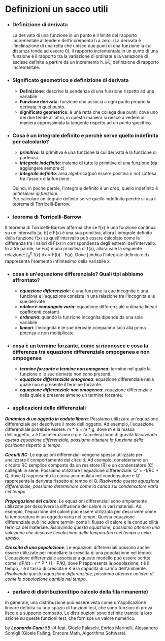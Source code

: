 # Definizioni un sacco utili

- ### Definizione di derivata
    La derivata di una funzione in un punto è il limite del rapporto incrementale al tendere dell'incremento h a zero.
  (La derivata è l'inclinazione di una retta che unisce due punti di una funzione la cui distanza tende ad eseere 0). Il rapporto incrementale in un punto di una funzione è il rapporto tra la variazione di ordinate e la variazione di ascisse definite a partire da un incremento h.
  ![](https://www.youmath.it/images/joomlatex/1/f/1fcb6fb2f19416aa146a9fe0c653b8e6.gif); definizione di rapporto incrementale.

- ### Significato geometrico e definizione di derivata
    - **Definizione**: descrive la pendenza di una funzione rispetto ad una variabile
    - **Funzione derivata**:  funzione che associa a ogni punto proprio la derivata in quel punto.
    - **significato geometrico**: è una retta che collega due punti, dove uno dei due tende all'altro, in questa maniera si riesce a vedere in maniera approssimata la tangente rispetto ad un punto specifico.

- ### Cosa è un integrale definito e perchè serve quello indefinita per calcolarlo?
    - ***primitiva***: la primitiva è una funzione la cui derivata è la funzione di partenza
    - ***integrale indefinito***: insieme di tutte le primitive di una funzione (da aggiungere sempre c) 
    - ***integrale definito***: area algebrica(può essere positiva o no) sottesa tra l'asse x e la funzione
    
    Quindi, in poche parole, l'integrale definito è un *area*, quello indefinito è *un'insieme di funzioni*.<br>
    Per calcolare un itegrale definito serve quello indefinito perchè si usa il teorema di Torricelli-Barrow.

- ### teorema di Torricelli-Barrow
Il teorema di Torricelli-Barrow afferma che se f(x) è una funzione continua su un intervallo [a, b] e F(x) è una sua primitiva, allora l'integrale definito della funzione f(x) su quell'intervallo può essere calcolato come la differenza tra i valori di F(x) in corrispondenza degli estremi dell'intervallo. In altre parole, se F(x) è una primitiva di f(x), allora vale la seguente relazione:  $\int_{a}^{b}$ f(x) dx = F(b) - F(a). Dove $\int_{}^{}$ indica l'integrale definito e dx rappresenta l'elemento infinitesimo della variabile x.

- ### cosa è un'equazione differenziale? Quali tipi abbiamo affrontato?
    - ***equazione differenziale***: è una funzione la cue incognita è una funzione e l'equazione consiste in una ralazione tra l'incognita e le sue derivate 
    - ***edolcc e compagnia varia***: equadione differenziale ordinaria lineari coefficenti costanti
    - ***ordinaria***: quando la funzione incognita dipende da una sola variabile
    - ***lineari***: l'incognita e le sue derivate compaiono solo alla prima potenza e non moltiplicate 


- ### cosa è un termine forzante, come si riconosce e cosa la differenza tra equazione differenziale ompogenea e non ompogenea
    - ***termine forzante o termine non omogeneo***: termine nel quale la funzione o le sue derivate non sono presenti.
    - ***equazione differenziale omogenea***: equazione differenziale nella quale non è presente il termine forzante.
    - ***equazione differenziale non omogenea***: equazione differenziale nella quale è presente almeno un termine forzante.

- ### applicazioni delle differenziali
***Dinamica di un oggetto in caduta libera***:  Possiamo utilizzare un'equazione differenziale per descrivere il moto dell'oggetto. Ad esempio, l'equazione differenziale potrebbe essere: m * a = m * g, dove m è la massa dell'oggetto, a è l'accelerazione e g è l'accelerazione di gravità.*Risolvendo questa equazione differenziale, possiamo ottenere la funzione della posizione rispetto al tempo*.

***Circuiti RC***: Le equazioni differenziali vengono spesso utilizzate per analizzare il comportamento dei circuiti. Ad esempio, consideriamo un circuito RC semplice composto da un resistore (R) e un condensatore (C) collegati in serie. Possiamo utilizzare l'equazione differenziale: Q' = -1/RC * Q, dove Q rappresenta la carica accumulata nel condensatore e Q' rappresenta la derivata rispetto al tempo di Q. *Risolvendo questa equazione differenziale, possiamo determinare come la carica sul condensatore varia nel tempo*.

***Propagazione del calore***: Le equazioni differenziali sono ampiamente utilizzate per descrivere la diffusione del calore in vari materiali. Ad esempio, l'equazione del calore può essere utilizzata per descrivere come la temperatura in un oggetto varia nel tempo. Questa equazione differenziale può includere termini come il flusso di calore e la conducibilità termica del materiale. *Risolvendo questa equazione, possiamo ottenere una soluzione che descrive l'evoluzione della temperatura nel tempo e nello spazio*.

***Crescita di una popolazione***: Le equazioni differenziali possono anche essere utilizzate per modellare la crescita di una popolazione nel tempo.  L'equazione differenziale associata a questo modello può essere scritta come: dP/dt = r * P * (1 - P/K), dove P rappresenta la popolazione, t è il tempo, r è il tasso di crescita e K è la capacità di carico dell'ambiente. *Risolvendo questa equazione differenziale, possiamo ottenere un'idea di come la popolazione cambia nel tempo*. 

- ### parlare di distribuzioni(tipo calcolo della fila rimanente)
In generale, una distribuzione può essere vista come un'applicazione lineare definita su uno spazio di funzioni test, che sono funzioni di prova lisce e a supporto compatto. Le distribuzioni sono definite tramite la loro azione su queste funzioni test, che fornisce un valore numerico.

by ***Leonardo Canu*** *5B-IA*
feat. Gioele Falaschi, Enrico Marinelli, Alessandro Somigli (Gioele Failing, Enrcore Math, Algorithms Software).
